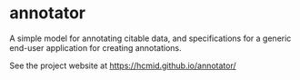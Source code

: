 # annotator

A simple model for annotating citable data, and specifications for a generic end-user application for creating annotations.

See the project website at 
<https://hcmid.github.io/annotator/>
